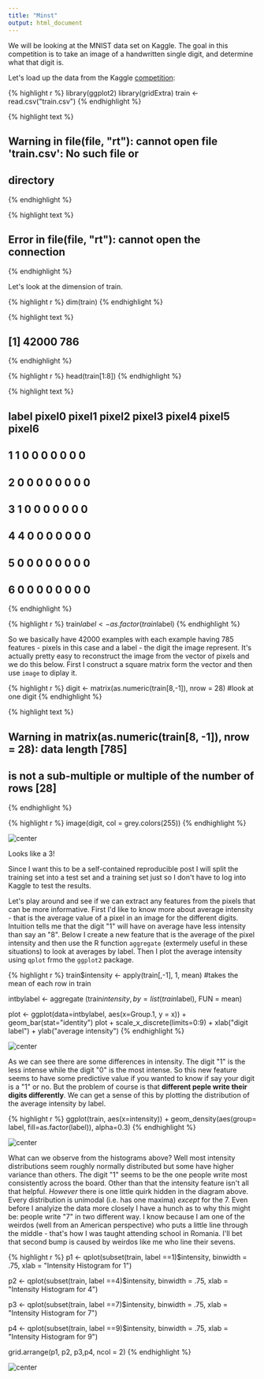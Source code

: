 ```yaml
---
title: "Minst"
output: html_document
---
```


We will be looking at the MNIST data set on Kaggle. The goal in this competition is to take an image of a handwritten single digit, and determine what that digit is.

Let's load up the data from the Kaggle  [competition]("https://www.kaggle.com/c/digit-recognizer/data"):


{% highlight r %}
library(ggplot2)
library(gridExtra)
train <- read.csv("train.csv")
{% endhighlight %}



{% highlight text %}
## Warning in file(file, "rt"): cannot open file 'train.csv': No such file or
## directory
{% endhighlight %}



{% highlight text %}
## Error in file(file, "rt"): cannot open the connection
{% endhighlight %}

Let's look at the dimension of train.


{% highlight r %}
dim(train)
{% endhighlight %}



{% highlight text %}
## [1] 42000   786
{% endhighlight %}



{% highlight r %}
head(train[1:8])
{% endhighlight %}



{% highlight text %}
##   label pixel0 pixel1 pixel2 pixel3 pixel4 pixel5 pixel6
## 1     1      0      0      0      0      0      0      0
## 2     0      0      0      0      0      0      0      0
## 3     1      0      0      0      0      0      0      0
## 4     4      0      0      0      0      0      0      0
## 5     0      0      0      0      0      0      0      0
## 6     0      0      0      0      0      0      0      0
{% endhighlight %}



{% highlight r %}
train$label <- as.factor(train$label)
{% endhighlight %}

So we basically have 42000 examples with each example having 785 features - pixels in this case and a label - the digit the image represent. It's actually pretty easy to reconstruct the image from the vector of pixels and we do this below. First I construct a square matrix form the vector and then use `image` to diplay it.


{% highlight r %}
digit <- matrix(as.numeric(train[8,-1]), nrow = 28) #look at one digit
{% endhighlight %}



{% highlight text %}
## Warning in matrix(as.numeric(train[8, -1]), nrow = 28): data length [785]
## is not a sub-multiple or multiple of the number of rows [28]
{% endhighlight %}



{% highlight r %}
image(digit, col = grey.colors(255))
{% endhighlight %}

![center](/Users/alexpapiu/GitHub/apapiu.github.iofigs/MINST/Users/alexpapiu/GitHub/apapiu.github.iounnamed-chunk-3-1.png) 

Looks like a 3! 

Since I want this to be a self-contained reproducible post I will split the training set into a test set and a training set just so I don't have to log into Kaggle to test the results. 



Let's play around and see if we can extract any features from the pixels that can be more informative. First I'd like to know more about average intensity - that is the average value of a pixel in an image for the different digits. Intuition tells me that the digit "1" will have on average have less intensity than say an "8". Below I create a new feature that is the average of the pixel intensity and then use the R function `aggregate` (extermely useful in these situations) to look at averages by label. Then I plot the average intensity using `qplot` frmo the `ggplot2` package.


{% highlight r %}
train$intensity <- apply(train[,-1], 1, mean) #takes the mean of each row in train

intbylabel <- aggregate (train$intensity, by = list(train$label), FUN = mean)

plot <- ggplot(data=intbylabel, aes(x=Group.1, y = x)) +
    geom_bar(stat="identity")
plot + scale_x_discrete(limits=0:9) + xlab("digit label") + 
    ylab("average intensity")
{% endhighlight %}

![center](/Users/alexpapiu/GitHub/apapiu.github.iofigs/MINST/Users/alexpapiu/GitHub/apapiu.github.iounnamed-chunk-4-1.png) 

As we can see there are some differences in intensity. The digit "1" is the less intense while the digit "0" is the most intense. So this new feature seems to have some predictive value if you wanted to know if say your digit is a "1" or no. But the problem of course is that **different peple write their digits differently**. We can get a sense of this by plotting the distribution of the average intensity by label.


{% highlight r %}
ggplot(train, aes(x=intensity)) + 
    geom_density(aes(group= label, fill=as.factor(label)), alpha=0.3)
{% endhighlight %}

![center](/Users/alexpapiu/GitHub/apapiu.github.iofigs/MINST/Users/alexpapiu/GitHub/apapiu.github.iounnamed-chunk-5-1.png) 

What can we observe from the histograms above? Well most intensity distributions seem roughly normally distributed but some have higher variance than others. The digit "1" seems to be the one people write most consistently across the board. Other than that the intensity feature isn't all that helpful. _However_ there is one little quirk hidden in the diagram above. Every distribution is unimodal (i.e. has one maxima) _except_ for the 7. Even before I analyize the data more closely I have a hunch as to why this might be: people write "7" in two different way. I know because I am one of the weirdos (well from an American perspective) who puts a little line through the middle - that's how I was taught attending school in Romania. I'll bet that second bump is caused by weirdos like me who line their sevens.


{% highlight r %}
p1 <- qplot(subset(train, label ==1)$intensity, binwidth = .75, 
            xlab = "Intensity Histogram for 1")

p2 <- qplot(subset(train, label ==4)$intensity, binwidth = .75,
            xlab = "Intensity Histogram for 4")

p3 <- qplot(subset(train, label ==7)$intensity, binwidth = .75,
            xlab = "Intensity Histogram for 7")

p4 <- qplot(subset(train, label ==9)$intensity, binwidth = .75,
            xlab = "Intensity Histogram for 9")

grid.arrange(p1, p2, p3,p4, ncol = 2)
{% endhighlight %}

![center](/Users/alexpapiu/GitHub/apapiu.github.iofigs/MINST/Users/alexpapiu/GitHub/apapiu.github.iounnamed-chunk-6-1.png) 


